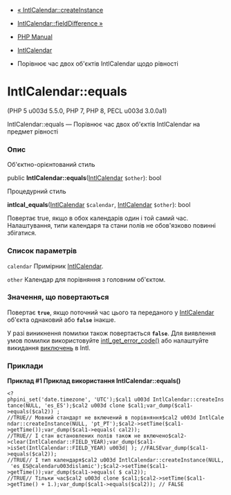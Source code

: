- [« IntlCalendar::createInstance](intlcalendar.createinstance.md)
- [IntlCalendar::fieldDifference »](intlcalendar.fielddifference.md)

- [PHP Manual](index.md)
- [IntlCalendar](class.intlcalendar.md)
- Порівнює час двох об'єктів IntlCalendar щодо рівності

# IntlCalendar::equals

(PHP 5 u003d 5.5.0, PHP 7, PHP 8, PECL u003d 3.0.0a1)

IntlCalendar::equals — Порівнює час двох об'єктів IntlCalendar на
предмет рівності

### Опис

Об'єктно-орієнтований стиль

public **IntlCalendar::equals**([IntlCalendar](class.intlcalendar.md)
`$other`): bool

Процедурний стиль

**intlcal_equals**([IntlCalendar](class.intlcalendar.md) `$calendar`,
[IntlCalendar](class.intlcalendar.md) `$other`): bool

Повертає true, якщо в обох календарів один і той самий час. Налаштування,
типи календаря та стани полів не обов'язково повинні збігатися.

### Список параметрів

`calendar`
Примірник [IntlCalendar](class.intlcalendar.md).

`other`
Календар для порівняння з головним об'єктом.

### Значення, що повертаються

Повертає **`true`**, якщо поточний час цього та переданого у
[IntlCalendar](class.intlcalendar.md) об'єкта однаковий або
**`false`** інакше.

У разі виникнення помилки також повертається **`false`**. Для
виявлення умов помилки використовуйте
[intl_get_error_code()](function.intl-get-error-code.md) або налаштуйте
викидання
[виключень](intl.configuration.md#ini.intl.use-exceptions) в Intl.

### Приклади

**Приклад #1 Приклад використання **IntlCalendar::equals()****

` <?phpini_set('date.timezone', 'UTC');$cal1 u003d IntlCalendar::createInstance(NULL, 'es_ES');$cal2 u003d clone $cal1;var_dump($cal1->equals($cal2)) ; //TRUE// Мовний стандарт не включений в порівняння$cal2 u003d IntlCalendar::createInstance(NULL, 'pt_PT');$cal2->setTime($cal1->getTime());var_dump($cal1->equals( cal2)); //TRUE// І стан встановлених полів також не включено$cal2->clear(IntlCalendar::FIELD_YEAR);var_dump($cal1->isSet(IntlCalendar::FIELD_YEAR) u003d| ); //FALSEvar_dump($cal1->equals($cal2)); //TRUE// І тип календаря$cal2 u003d IntlCalendar::createInstance(NULL, 'es_ES@calendaru003dislamic');$cal2->setTime($cal1->getTime());var_dump($cal1->equals( $ cal2)); //TRUE// Тільки час$cal2 u003d clone $cal1;$cal2->setTime($cal1->getTime() + 1.);var_dump($cal1->equals($cal2)); // FALSE `
